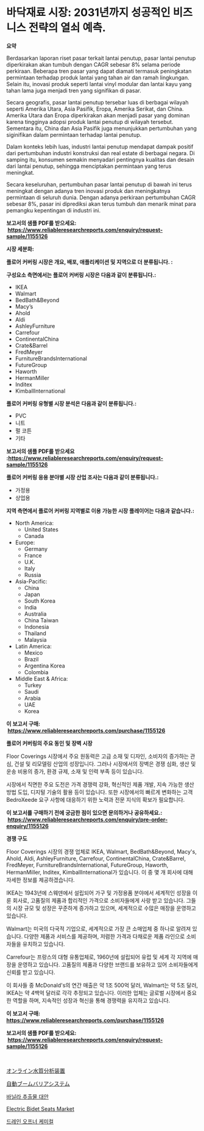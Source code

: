 <p><h1>바닥재료 시장: 2031년까지 성공적인 비즈니스 전략의 열쇠 예측.</h1></p><p><strong>요약</strong></p>
<p><p>Berdasarkan laporan riset pasar terkait lantai penutup, pasar lantai penutup diperkirakan akan tumbuh dengan CAGR sebesar 8% selama periode perkiraan. Beberapa tren pasar yang dapat diamati termasuk peningkatan permintaan terhadap produk lantai yang tahan air dan ramah lingkungan. Selain itu, inovasi produk seperti lantai vinyl modular dan lantai kayu yang tahan lama juga menjadi tren yang signifikan di pasar.</p><p>Secara geografis, pasar lantai penutup tersebar luas di berbagai wilayah seperti Amerika Utara, Asia Pasifik, Eropa, Amerika Serikat, dan China. Amerika Utara dan Eropa diperkirakan akan menjadi pasar yang dominan karena tingginya adopsi produk lantai penutup di wilayah tersebut. Sementara itu, China dan Asia Pasifik juga menunjukkan pertumbuhan yang siginifikan dalam permintaan terhadap lantai penutup.</p><p>Dalam konteks lebih luas, industri lantai penutup mendapat dampak positif dari pertumbuhan industri konstruksi dan real estate di berbagai negara. Di samping itu, konsumen semakin menyadari pentingnya kualitas dan desain dari lantai penutup, sehingga menciptakan permintaan yang terus meningkat.</p><p>Secara keseluruhan, pertumbuhan pasar lantai penutup di bawah ini terus meningkat dengan adanya tren inovasi produk dan meningkatnya permintaan di seluruh dunia. Dengan adanya perkiraan pertumbuhan CAGR sebesar 8%, pasar ini diprediksi akan terus tumbuh dan menarik minat para pemangku kepentingan di industri ini.</p></p>
<p><strong>보고서의 샘플 PDF를 받으세요: &nbsp;<a href="https://www.reliableresearchreports.com/enquiry/request-sample/1155126">https://www.reliableresearchreports.com/enquiry/request-sample/1155126</a></strong></p>
<p><strong>시장 세분화:</strong></p>
<p><strong> 플로어 커버링 시장은 개요, 배포, 애플리케이션 및 지역으로 더 분류됩니다. :</strong></p>
<p><strong>구성요소 측면에서는 플로어 커버링 시장은 다음과 같이 분류됩니다.:</strong></p>
<p><ul><li>IKEA</li><li>Walmart</li><li>BedBath&Beyond</li><li>Macy’s</li><li>Ahold</li><li>Aldi</li><li>AshleyFurniture</li><li>Carrefour</li><li>ContinentalChina</li><li>Crate&Barrel</li><li>FredMeyer</li><li>FurnitureBrandsInternational</li><li>FutureGroup</li><li>Haworth</li><li>HermanMiller</li><li>Inditex</li><li>KimballInternational</li></ul></p>
<p><strong> 플로어 커버링 유형별 시장 분석은 다음과 같이 분류됩니다.:</strong></p>
<p><ul><li>PVC</li><li>니트</li><li>펄 코튼</li><li>기타</li></ul></p>
<p><strong>보고서의 샘플 PDF를 받으세요 :<a href="https://www.reliableresearchreports.com/enquiry/request-sample/1155126">https://www.reliableresearchreports.com/enquiry/request-sample/1155126</a></strong></p>
<p><strong> 플로어 커버링 응용 분야별 시장 산업 조사는 다음과 같이 분류됩니다.:</strong></p>
<p><ul><li>가정용</li><li>상업용</li></ul></p>
<p><strong>지역 측면에서 플로어 커버링 지역별로 이용 가능한 시장 플레이어는 다음과 같습니다.:</strong></p>
<p><ul>
    <li>
        North America:
        <ul>
            <li>United States</li>
            <li>Canada</li>
        </ul>
    </li>
    <li>
        Europe:
        <ul>
            <li>Germany</li>
            <li>France</li>
            <li>U.K.</li>
            <li>Italy</li>
            <li>Russia</li>
        </ul>
    </li>
    <li>
        Asia-Pacific:
        <ul>
            <li>China</li>
            <li>Japan</li>
            <li>South Korea</li>
            <li>India</li>
            <li>Australia</li>
            <li>China Taiwan</li>
            <li>Indonesia</li>
            <li>Thailand</li>
            <li>Malaysia</li>
        </ul>
    </li>
    <li>
        Latin America:
        <ul>
            <li>Mexico</li>
            <li>Brazil</li>
            <li>Argentina Korea</li>
            <li>Colombia</li>
        </ul>
    </li>
    <li>
        Middle East & Africa:
        <ul>
            <li>Turkey</li>
            <li>Saudi</li>
            <li>Arabia</li>
            <li>UAE</li>
            <li>Korea</li>
        </ul>
    </li>
    </ul></p>
<p><strong>이 보고서 구매: &nbsp;<a href="https://www.reliableresearchreports.com/purchase/1155126">https://www.reliableresearchreports.com/purchase/1155126</a></strong></p>
<p><strong>플로어 커버링의 주요 동인 및 장벽 시장</strong></p>
<p><p>Floor Coverings 시장에서 주요 원동력은 고급 소재 및 디자인, 소비자의 증가하는 관심, 건설 및 리모델링 산업의 성장입니다. 그러나 시장에서의 장벽은 경쟁 심화, 생산 및 운송 비용의 증가, 환경 규제, 소재 및 인력 부족 등이 있습니다.</p><p>시장에서 직면한 주요 도전은 가격 경쟁력 강화, 혁신적인 제품 개발, 지속 가능한 생산 방법 도입, 디지털 기술의 활용 등이 있습니다. 또한 시장에서의 빠르게 변화하는 고객 BedroXeede 요구 사항에 대응하기 위한 노력과 전문 지식의 확보가 필요합니다.</p></p>
<p><strong>이 보고서를 구매하기 전에 궁금한 점이 있으면 문의하거나 공유하세요.: &nbsp;<a href="https://www.reliableresearchreports.com/enquiry/pre-order-enquiry/1155126">https://www.reliableresearchreports.com/enquiry/pre-order-enquiry/1155126</a></strong></p>
<p><strong>경쟁 구도</strong></p>
<p><p>Floor Coverings 시장의 경쟁 업체로 IKEA, Walmart, BedBath&Beyond, Macy's, Ahold, Aldi, AshleyFurniture, Carrefour, ContinentalChina, Crate&Barrel, FredMeyer, FurnitureBrandsInternational, FutureGroup, Haworth, HermanMiller, Inditex, KimballInternational가 있습니다. 이 중 몇 개 회사에 대해 자세한 정보를 제공하겠습니다.</p><p>IKEA는 1943년에 스웨덴에서 설립되어 가구 및 가정용품 분야에서 세계적인 성장을 이룬 회사로, 고품질의 제품과 합리적인 가격으로 소비자들에게 사랑 받고 있습니다. 그들의 시장 규모 및 성장은 꾸준하게 증가하고 있으며, 세계적으로 수많은 매장을 운영하고 있습니다.</p><p>Walmart는 미국의 다국적 기업으로, 세계적으로 가장 큰 소매업체 중 하나로 알려져 있습니다. 다양한 제품과 서비스를 제공하며, 저렴한 가격과 다채로운 제품 라인으로 소비자들을 유치하고 있습니다.</p><p>Carrefour는 프랑스의 대형 유통업체로, 1960년에 설립되어 유럽 및 세계 각 지역에 매장을 운영하고 있습니다. 고품질의 제품과 다양한 브랜드를 보유하고 있어 소비자들에게 신뢰를 받고 있습니다.</p><p>이 회사들 중 McDonald's의 연간 매출은 약 1조 500억 달러, Walmart는 약 5조 달러, IKEA는 약 4백억 달러로 각각 추정되고 있습니다. 이러한 업체는 글로벌 시장에서 중요한 역할을 하며, 지속적인 성장과 혁신을 통해 경쟁력을 유지하고 있습니다.</p></p>
<p><strong>이 보고서 구매: &nbsp; <a href="https://www.reliableresearchreports.com/purchase/1155126">https://www.reliableresearchreports.com/purchase/1155126</a></strong></p>
<p><strong>보고서의 샘플 PDF를 받으세요: &nbsp;<a href="https://www.reliableresearchreports.com/enquiry/request-sample/1155126">https://www.reliableresearchreports.com/enquiry/request-sample/1155126</a></strong><strong></strong></p>
<p>&nbsp;</p>
<p><p><a href="https://medium.com/@alliegrater55/%E3%82%AA%E3%83%B3%E3%83%A9%E3%82%A4%E3%83%B3%E6%B0%B4%E8%B3%AA%E3%82%A2%E3%83%8A%E3%83%A9%E3%82%A4%E3%82%B6%E3%83%BC%E3%81%AE%E5%B8%82%E5%A0%B4%E5%8B%95%E5%90%91%E3%81%A8%E5%B8%82%E5%A0%B4%E5%88%86%E6%9E%90%E3%81%AF-2024%E5%B9%B4%E3%81%8B%E3%82%892031%E5%B9%B4%E3%81%BE%E3%81%A7%E3%81%AE%E6%9C%9F%E9%96%93%E3%81%AB%E4%BA%88%E6%B8%AC%E3%81%95%E3%82%8C%E3%81%A6%E3%81%84%E3%81%BE%E3%81%99-0a8cf9409e59">オンライン水質分析装置</a></p><p><a href="https://medium.com/@elishelacruz56456/%E8%87%AA%E5%8B%95%E3%83%96%E3%83%BC%E3%83%A0%E3%83%90%E3%83%AA%E3%82%A2%E3%82%B7%E3%82%B9%E3%83%86%E3%83%A0%E5%B8%82%E5%A0%B4-2031%E5%B9%B4%E3%81%BE%E3%81%A7%E3%81%AE%E6%88%90%E5%8A%9F%E3%81%99%E3%82%8B%E3%83%93%E3%82%B8%E3%83%8D%E3%82%B9%E6%88%A6%E7%95%A5%E3%81%AE%E9%8D%B5%E3%82%92%E4%BA%88%E6%B8%AC-fec5c352805b">自動ブームバリアシステム</a></p><p><a href="https://github.com/crfsywufhm81415/Market-Research-Report-List-1/blob/main/85099513613.md">바닐라 추출물 대안</a></p><p><a href="https://github.com/RickHolmes3/Market-Research-Report-List-4/blob/main/electric-bidet-seats-market.md">Electric Bidet Seats Market</a></p><p><a href="https://github.com/vs10l4sfg5c/Market-Research-Report-List-1/blob/main/91537993614.md">드레인 오프너 케미컬</a></p></p>